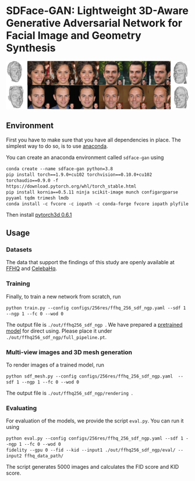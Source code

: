 # SDFace-GAN: Lightweight 3D-Aware Generative Adversarial Network for Facial Image and Geometry Synthesis

![](pic.jpg)

## Environment

First you have to make sure that you have all dependencies in place. The simplest way to do so, is to use [anaconda](https://www.anaconda.com/).

You can create an anaconda environment called `sdface-gan` using
```
conda create --name sdface-gan python=3.8
pip install torch==1.9.0+cu102 torchvision==0.10.0+cu102 torchaudio==0.9.0 -f https://download.pytorch.org/whl/torch_stable.html
pip install kornia==0.5.11 ninja scikit-image munch configargparse pyyaml tqdm trimesh lmdb
conda install -c fvcore -c iopath -c conda-forge fvcore iopath plyfile
```

Then install [pytorch3d 0.6.1](https://github.com/facebookresearch/pytorch3d)
## Usage

### Datasets

The data that support the findings of this study are openly available at [FFHQ](https://github.com/NVlabs/ffhq-dataset) and [CelebaHq](https://github.com/tkarras/progressive_growing_of_gans).

### Training

Finally, to train a new network from scratch, run

```
python train.py --config configs/256res/ffhq_256_sdf_ngp.yaml --sdf 1 --ngp 1 --fc 0 --wod 0
```

The output file is `./out/ffhq256_sdf_ngp `. We have prepared a [pretrained model](https://drive.google.com/file/d/1HkevHMk0lVnSLJ5rKlDJjJ90DIQ2PVdO/view?usp=drive_link) for direct using. Please place it under `./out/ffhq256_sdf_ngp/full_pipeline.pt`.

### Multi-view images and 3D mesh generation

To render images of a trained model, run
```
python sdf_mesh.py --config configs/256res/ffhq_256_sdf_ngp.yaml  --sdf 1 --ngp 1 --fc 0 --wod 0
```
The output file is `./out/ffhq256_sdf_ngp/rendering `.

### Evaluating

For evaluation of the models, we provide the script `eval.py`. You can run it using

```
python eval.py --config configs/256res/ffhq_256_sdf_ngp.yaml --sdf 1 --ngp 1 --fc 0 --wod 0
fidelity --gpu 0 --fid --kid --input1 ./out/ffhq256_sdf_ngp/eval/ --input2 ffhq_data_path/
```

The script generates 5000 images and calculates the FID score and KID score.
